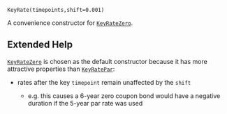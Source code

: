 ```
KeyRate(timepoints,shift=0.001)
```

A convenience constructor for [`KeyRateZero`](@ref). 

## Extended Help

[`KeyRateZero`](@ref) is chosen as the default constructor because it has more attractive properties than [`KeyRatePar`](@ref):

  * rates after the key `timepoint` remain unaffected by the `shift`

      * e.g. this causes a 6-year zero coupon bond would have a negative duration if the 5-year par rate was used
